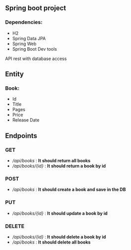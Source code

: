 ## Spring boot project

### Dependencies:

* H2
* Spring Data JPA
* Spring Web
* Spring Boot Dev tools

API rest with database access

## Entity

### Book:

* Id
* Title
* Pages
* Price
* Release Date

## Endpoints

### GET

* */api/books*  : **It should return all books**
* */api/books/{id}* : **It should return a book by id**

### POST

* */api/books* : **It should create a book and save in the DB**

### PUT

* */api/books/{id}* : **It should update a book by id**

### DELETE

* */api/books/{id}* : **It should delete a book by id**
* */api/books* : **It should delete all books**

